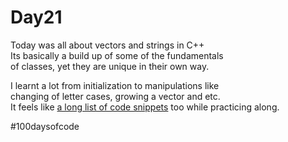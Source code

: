 # Day21

Today was all about vectors and strings in C++  
Its basically a build up of some of the fundamentals  
of classes, yet they are unique in their own way.

I learnt a lot from initialization to manipulations like  
changing of letter cases, growing a vector and etc.  
It feels like [a long list of code snippets](../CodeFiles/Day21/Day21practice.cpp) too while practicing along.

#100daysofcode
